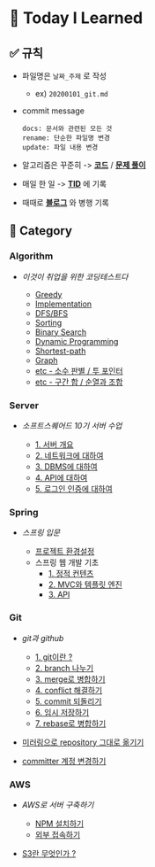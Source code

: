 # :muscle: Today I Learned

## :white_check_mark: 규칙
- 파일명은 `날짜_주제` 로 작성
  - ex) `20200101_git.md`
- commit message

  ```
  docs: 문서와 관련된 모든 것
  rename: 단순한 파일명 변경
  update: 파일 내용 변경
  ```
  
- 알고리즘은 꾸준히 -> **[코드](https://github.com/sangm1n/problem-solving)** / **[문제 풀이](https://sangminlog.tistory.com/category/Algorithm/Problem%20Solving)**
- 매일 한 일 -> **[TID](https://sangminlog.tistory.com/category/Etc/Diary)** 에 기록
- 때때로 **[블로그](https://sangminlog.tistory.com/)** 와 병행 기록

## :open_file_folder: Category
### Algorithm
- *이것이 취업을 위한 코딩테스트다*

  - [Greedy](https://github.com/sangm1n/TIL/blob/main/Algorithm/20201122_greedy.md)
  - [Implementation](https://github.com/sangm1n/TIL/blob/main/Algorithm/20201130_implementation.md)
  - [DFS/BFS](https://github.com/sangm1n/TIL/blob/main/Algorithm/20201203_DFS-BFS.md)
  - [Sorting](https://github.com/sangm1n/TIL/blob/main/Algorithm/20201212_sorting.md)
  - [Binary Search](https://github.com/sangm1n/TIL/blob/main/Algorithm/20201215_binary-search.md)
  - [Dynamic Programming](https://github.com/sangm1n/TIL/blob/main/Algorithm/20201217_shortest-path.md)
  - [Shortest-path](https://github.com/sangm1n/TIL/blob/main/Algorithm/20201122_greedy.md)
  - [Graph](https://github.com/sangm1n/TIL/blob/main/Algorithm/20201219_graph.md)
  - [etc - 소수 판별 / 투 포인터](https://github.com/sangm1n/TIL/blob/main/Algorithm/20201226_etc-algorithm-1.md)
  - [etc - 구간 합 / 순열과 조합](https://github.com/sangm1n/TIL/blob/main/Algorithm/20201227_etc-algorithm-2.md)

### Server
- *소프트스퀘어드 10기 서버 수업*

  - [1. 서버 개요](https://github.com/sangm1n/TIL/blob/main/Server/20200930_server.md)
  - [2. 네트워크에 대하여](https://github.com/sangm1n/TIL/blob/main/Server/20201007_network.md)
  - [3. DBMS에 대하여](https://github.com/sangm1n/TIL/blob/main/Server/20201014_dbms.md)
  - [4. API에 대하여](https://github.com/sangm1n/TIL/blob/main/Server/20201021_api.md)
  - [5. 로그인 인증에 대하여](https://github.com/sangm1n/TIL/blob/main/Server/20201028_authentication.md)

### Spring
- *스프링 입문*

  - [프로젝트 환경설정](https://github.com/sangm1n/TIL/blob/main/Spring/20210102_spring-environment.md)
  - 스프링 웹 개발 기초
    - [1. 정적 컨텐츠](https://github.com/sangm1n/TIL/blob/main/Spring/20210103_static-contents.md)
    - [2. MVC와 템플릿 엔진](https://github.com/sangm1n/TIL/blob/main/Spring/20210103_mvc-template.md)
    - [3. API](https://github.com/sangm1n/TIL/blob/main/Spring/20210103_api.md)
    
### Git
- *git과 github*

  - [1. git이란 ?](https://github.com/sangm1n/TIL/blob/main/Git/20210101_git.md)
  - [2. branch 나누기](https://github.com/sangm1n/TIL/blob/main/Git/20210101_branch.md)
  - [3. merge로 병합하기](https://github.com/sangm1n/TIL/blob/main/Git/20210101_merge.md)
  - [4. conflict 해결하기](https://github.com/sangm1n/TIL/blob/main/Git/20210101_conflict.md)
  - [5. commit 되돌리기](https://github.com/sangm1n/TIL/blob/main/Git/20210101_reset-revert.md)
  - [6. 임시 저장하기](https://github.com/sangm1n/TIL/blob/main/Git/20210101_stash.md)
  - [7. rebase로 병합하기](https://github.com/sangm1n/TIL/blob/main/Git/20210101_rebase.md)

- [미러링으로 repository 그대로 옮기기](https://github.com/sangm1n/TIL/blob/main/Git/20210116_git-mirror.md)
- [committer 계정 변경하기](https://github.com/sangm1n/TIL/blob/main/Git/20210201_modify-author.md)
  
### AWS
- *AWS로 서버 구축하기*

  - [NPM 설치하기](https://github.com/sangm1n/TIL/blob/main/AWS/20210114_start-AWS.md)
  - [외부 접속하기](https://github.com/sangm1n/TIL/blob/main/AWS/20210115_connect-AWS.md)

- [S3란 무엇인가 ?](https://github.com/sangm1n/TIL/blob/main/AWS/20210128_what-is-S3.md)
